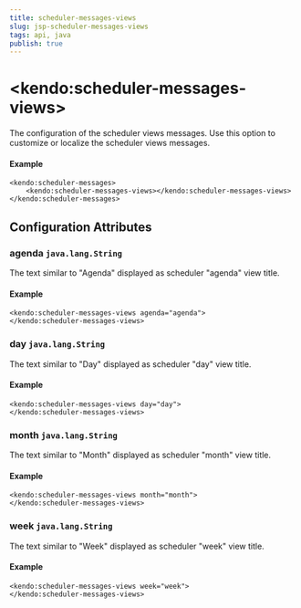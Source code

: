 ```yaml
---
title: scheduler-messages-views
slug: jsp-scheduler-messages-views
tags: api, java
publish: true
---
```


# \<kendo:scheduler-messages-views\>

The configuration of the scheduler views messages. Use this option to customize or localize the scheduler views messages.

#### Example
    <kendo:scheduler-messages>
        <kendo:scheduler-messages-views></kendo:scheduler-messages-views>
    </kendo:scheduler-messages>

## Configuration Attributes

### agenda `java.lang.String`

The text similar to "Agenda" displayed as scheduler "agenda" view title.

#### Example
    <kendo:scheduler-messages-views agenda="agenda">
    </kendo:scheduler-messages-views>

### day `java.lang.String`

The text similar to "Day" displayed as scheduler "day" view title.

#### Example
    <kendo:scheduler-messages-views day="day">
    </kendo:scheduler-messages-views>

### month `java.lang.String`

The text similar to "Month" displayed as scheduler "month" view title.

#### Example
    <kendo:scheduler-messages-views month="month">
    </kendo:scheduler-messages-views>

### week `java.lang.String`

The text similar to "Week" displayed as scheduler "week" view title.

#### Example
    <kendo:scheduler-messages-views week="week">
    </kendo:scheduler-messages-views>

 
